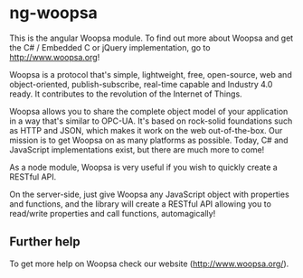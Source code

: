 # ng-woopsa
This is the angular Woopsa module. To find out more about Woopsa and get the C# / Embedded C or jQuery implementation, go to http://www.woopsa.org!

Woopsa is a protocol that's simple, lightweight, free, open-source, web and object-oriented, publish-subscribe, real-time capable and Industry 4.0 ready. It contributes to the revolution of the Internet of Things.

Woopsa allows you to share the complete object model of your application in a way that's similar to OPC-UA. It's based on rock-solid foundations such as HTTP and JSON, which makes it work on the web out-of-the-box. Our mission is to get Woopsa on as many platforms as possible. Today, C# and JavaScript implementations exist, but there are much more to come!

As a node module, Woopsa is very useful if you wish to quickly create a RESTful API. 

On the server-side, just give Woopsa any JavaScript object with properties and functions, and the library will create a RESTful API allowing you to read/write properties and call functions, automagically!

## Further help

To get more help on Woopsa check our website
(http://www.woopsa.org/).
